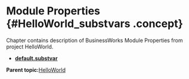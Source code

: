 # Module Properties {#HelloWorld_substvars .concept}

Chapter contains description of BusinessWorks Module Properties from project HelloWorld.

-   **[default.substvar](../../../projects/HelloWorld/META-INF/default.substvar.md)**  


**Parent topic:**[HelloWorld](../../../projects/HelloWorld/HelloWorld.md)

